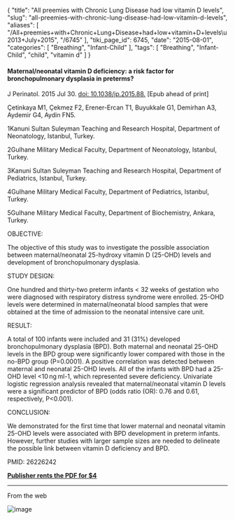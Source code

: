 {
    "title": "All preemies with Chronic Lung Disease had low vitamin D levels",
    "slug": "all-preemies-with-chronic-lung-disease-had-low-vitamin-d-levels",
    "aliases": [
        "/All+preemies+with+Chronic+Lung+Disease+had+low+vitamin+D+levels\u2013+July+2015",
        "/6745"
    ],
    "tiki_page_id": 6745,
    "date": "2015-08-01",
    "categories": [
        "Breathing",
        "Infant-Child"
    ],
    "tags": [
        "Breathing",
        "Infant-Child",
        "child",
        "vitamin d"
    ]
}


#### Maternal/neonatal vitamin D deficiency: a risk factor for bronchopulmonary dysplasia in preterms?

J Perinatol. 2015 Jul 30. [doi: 10.1038/jp.2015.88.](https://doi.org/10.1038/jp.2015.88.) <span>[Epub ahead of print]</span>

Çetinkaya M1, Çekmez F2, Erener-Ercan T1, Buyukkale G1, Demirhan A3, Aydemir G4, Aydin FN5.

1Kanuni Sultan Suleyman Teaching and Research Hospital, Department of Neonatology, Istanbul, Turkey.

2Gulhane Military Medical Faculty, Department of Neonatology, Istanbul, Turkey.

3Kanuni Sultan Suleyman Teaching and Research Hospital, Department of Pediatrics, Istanbul, Turkey.

4Gulhane Military Medical Faculty, Department of Pediatrics, Istanbul, Turkey.

5Gulhane Military Medical Faculty, Department of Biochemistry, Ankara, Turkey.

OBJECTIVE:

The objective of this study was to investigate the possible association between maternal/neonatal 25-hydroxy vitamin D (25-OHD) levels and development of bronchopulmonary dysplasia.

STUDY DESIGN:

One hundred and thirty-two preterm infants < 32 weeks of gestation who were diagnosed with respiratory distress syndrome were enrolled. 25-OHD levels were determined in maternal/neonatal blood samples that were obtained at the time of admission to the neonatal intensive care unit.

RESULT:

A total of 100 infants were included and 31 (31%) developed bronchopulmonary dysplasia (BPD). Both maternal and neonatal 25-OHD levels in the BPD group were significantly lower compared with those in the no-BPD group (P=0.0001). A positive correlation was detected between maternal and neonatal 25-OHD levels. All of the infants with BPD had a 25-OHD level <10 ng ml-1, which represented severe deficiency. Univariate logistic regression analysis revealed that maternal/neonatal vitamin D levels were a significant predictor of BPD (odds ratio (OR): 0.76 and 0.61, respectively, P<0.001).

CONCLUSION:

We demonstrated for the first time that lower maternal and neonatal vitamin 25-OHD levels were associated with BPD development in preterm infants. However, further studies with larger sample sizes are needed to delineate the possible link between vitamin D deficiency and BPD.

PMID: 26226242 

 **[Publisher rents the PDF for $4](http://www.nature.com/jp/journal/vaop/ncurrent/full/jp201588a.html)** 

---

From the web

<img src="https://d1bk1kqxc0sym.cloudfront.net/attachments/jpeg/bpd.jpg" alt="image">